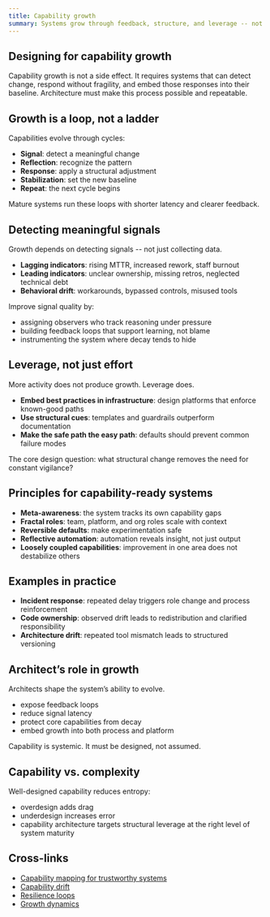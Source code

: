 ```yaml
---
title: Capability growth
summary: Systems grow through feedback, structure, and leverage -- not by accident. Architecture must enable that growth by design.
---
```


## Designing for capability growth

Capability growth is not a side effect. It requires systems that can detect change, respond without fragility, and embed those responses into their baseline. Architecture must make this process possible and repeatable.

## Growth is a loop, not a ladder

Capabilities evolve through cycles:

- **Signal**: detect a meaningful change  
- **Reflection**: recognize the pattern  
- **Response**: apply a structural adjustment  
- **Stabilization**: set the new baseline  
- **Repeat**: the next cycle begins

Mature systems run these loops with shorter latency and clearer feedback.

## Detecting meaningful signals

Growth depends on detecting signals -- not just collecting data.

- **Lagging indicators**: rising MTTR, increased rework, staff burnout  
- **Leading indicators**: unclear ownership, missing retros, neglected technical debt  
- **Behavioral drift**: workarounds, bypassed controls, misused tools

Improve signal quality by:

- assigning observers who track reasoning under pressure  
- building feedback loops that support learning, not blame  
- instrumenting the system where decay tends to hide

## Leverage, not just effort

More activity does not produce growth. Leverage does.

- **Embed best practices in infrastructure**: design platforms that enforce known-good paths  
- **Use structural cues**: templates and guardrails outperform documentation  
- **Make the safe path the easy path**: defaults should prevent common failure modes

The core design question: what structural change removes the need for constant vigilance?

## Principles for capability-ready systems

- **Meta-awareness**: the system tracks its own capability gaps  
- **Fractal roles**: team, platform, and org roles scale with context  
- **Reversible defaults**: make experimentation safe  
- **Reflective automation**: automation reveals insight, not just output  
- **Loosely coupled capabilities**: improvement in one area does not destabilize others

## Examples in practice

- **Incident response**: repeated delay triggers role change and process reinforcement  
- **Code ownership**: observed drift leads to redistribution and clarified responsibility  
- **Architecture drift**: repeated tool mismatch leads to structured versioning

## Architect’s role in growth

Architects shape the system’s ability to evolve.

- expose feedback loops  
- reduce signal latency  
- protect core capabilities from decay  
- embed growth into both process and platform

Capability is systemic. It must be designed, not assumed.

## Capability vs. complexity

Well-designed capability reduces entropy:

- overdesign adds drag  
- underdesign increases error  
- capability architecture targets structural leverage at the right level of system maturity

## Cross-links

- [Capability mapping for trustworthy systems](../notes/Capability%20Mapping%20for%20Trustworthy%20Systems.md)  
- [Capability drift](../notes/Capability%20drift.%20the%20hidden%20risk%20in%20long-lived%20systems.md)  
- [Resilience loops](../systems-under-drift/Resilience%20loops.md)  
- [Growth dynamics](../systems-under-drift/Growth%20dynamics.md)
